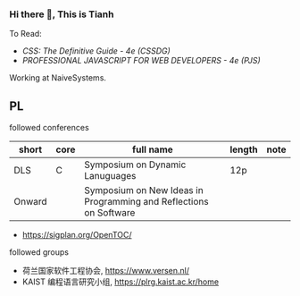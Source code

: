 ### Hi there 👋, This is Tianh

To Read:

* *CSS: The Definitive Guide - 4e (CSSDG)*
* *PROFESSIONAL JAVASCRIPT FOR WEB DEVELOPERS - 4e (PJS)*

Working at NaiveSystems.

## PL

followed conferences

| short  | core | full name                                                    | length | note |
| ------ | ---- | ------------------------------------------------------------ | ------ | ---- |
| DLS    | C    | Symposium on Dynamic Lanuguages                              | 12p    |      |
| Onward |      | Symposium on New Ideas in Programming and Reflections on Software |        |      |

* https://sigplan.org/OpenTOC/

followed groups

* 荷兰国家软件工程协会, https://www.versen.nl/
* KAIST 编程语言研究小组, https://plrg.kaist.ac.kr/home

<!--
**thyecust/thyecust** is a ✨ _special_ ✨ repository because its `README.md` (this file) appears on your GitHub profile.

Here are some ideas to get you started:

- 🔭 I’m currently working on ...
- 🌱 I’m currently learning ...
- 👯 I’m looking to collaborate on ...
- 🤔 I’m looking for help with ...
- 💬 Ask me about ...
- 📫 How to reach me: ...
- 😄 Pronouns: ...
- ⚡ Fun fact: ...
-->
